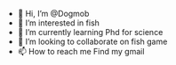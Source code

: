 - 👋 Hi, I’m @Dogmob
- 👀 I’m interested in fish
- 🌱 I’m currently learning Phd for science
- 💞️ I’m looking to collaborate on fish game
- 📫 How to reach me Find my gmail

<!---
Dogmob/Dogmob is a ✨ special ✨ repository because its `README.md` (this file) appears on your GitHub profile.
You can click the Preview link to take a look at your changes.
--->
